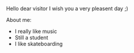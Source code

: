 Hello dear visitor I wish you a very pleasent day ;)

About me:
- I really like music
- Still a student
- I like skateboarding
